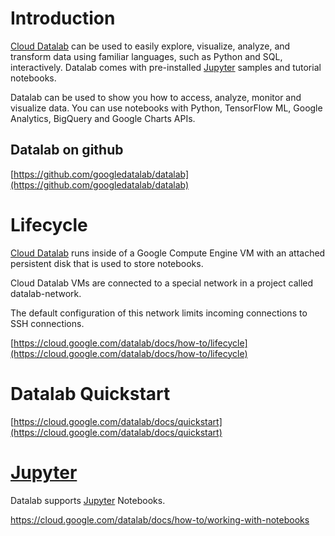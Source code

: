 
# Introduction

[Cloud Datalab](https://cloud.google.com/datalab/docs)    can be used to easily explore, visualize, analyze, and transform data using familiar languages, such as Python and SQL, interactively. Datalab comes with pre-installed [Jupyter](Jupyter) samples and tutorial notebooks.  

Datalab can be used to  show you how to access, analyze, monitor and visualize data.  You can use notebooks with Python, TensorFlow ML, Google Analytics, BigQuery and Google Charts APIs.








## Datalab on github

[https://github.com/googledatalab/datalab](https://github.com/googledatalab/datalab)






# Lifecycle 

[Cloud Datalab](https://cloud.google.com/datalab/docs) runs inside of a Google Compute Engine VM with an attached persistent disk that is used to store notebooks. 

Cloud Datalab VMs are connected to a special network in a project called datalab-network. 

The default configuration of this network limits incoming connections to SSH connections.

[https://cloud.google.com/datalab/docs/how-to/lifecycle](https://cloud.google.com/datalab/docs/how-to/lifecycle)


# Datalab Quickstart

[https://cloud.google.com/datalab/docs/quickstart](https://cloud.google.com/datalab/docs/quickstart)

# [Jupyter](Jupyter)

Datalab supports [Jupyter](Jupyter) Notebooks. 

https://cloud.google.com/datalab/docs/how-to/working-with-notebooks






